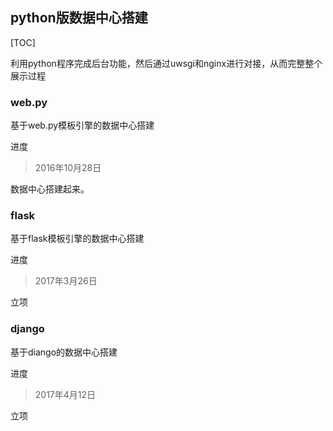 ## python版数据中心搭建

[TOC]

利用python程序完成后台功能，然后通过uwsgi和nginx进行对接，从而完整整个展示过程

### web.py

基于web.py模板引擎的数据中心搭建

进度
> 2016年10月28日

数据中心搭建起来。

### flask

基于flask模板引擎的数据中心搭建

进度
> 2017年3月26日

立项

### django

基于diango的数据中心搭建

进度

> 2017年4月12日

立项